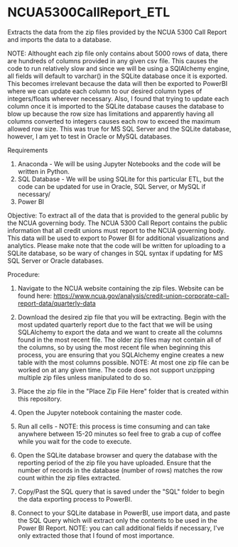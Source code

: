# NCUA5300CallReport_ETL
Extracts the data from the zip files provided by the NCUA 5300 Call Report and imports the data to a database.


NOTE: Althought each zip file only contains about 5000 rows of data, there are hundreds of columns provided in any given csv file. This causes the code to run relatively slow and since we will be using a SQlAlchemy engine, all fields will default to varchar() in the SQLite database once it is exported. This becomes irrelevant because the data will then be exported to PowerBI where we can update each column to our desired column types of integers/floats wherever necessary. Also, I found that trying to update each column once it is imported to the SQLite database causes the database to blow up because the row size has limitations and apparently having all columns converted to integers causes each row to exceed the maximum allowed row size. This was true for MS SQL Server and the SQLite database, however, I am yet to test in Oracle or MySQL databases.


Requirements
1) Anaconda - We will be using Jupyter Notebooks and the code will be written in Python.
2) SQL Database - We will be using SQLite for this particular ETL, but the code can be updated for use in Oracle, SQL Server, or MySQL if necessary/
3) Power BI

Objective: To extract all of the data that is provided to the general public by the NCUA governing body. The NCUA 5300 Call Report contains the public information that all credit unions must report to the NCUA governing body. This data will be used to export to Power BI for additional visualizations and analytics. Please make note that the code will be written for uploading to a SQLite database, so be wary of changes in SQL syntax if updating for MS SQL Server or Oracle databases.


Procedure:
1) Navigate to the NCUA website containing the zip files. Website can be found here: 
https://www.ncua.gov/analysis/credit-union-corporate-call-report-data/quarterly-data

2) Download the desired zip file that you will be extracting. Begin with the most updated quarterly report due to the fact that we will be using SQLAlchemy to export the data and we want to create all the columns found in the most recent file. The older zip files may not contain all of the columns, so by using the most recent file when beginning this process, you are ensuring that you SQLAlchemy engine creates a new table with the most columns possible. 
NOTE: At most one zip file can be worked on at any given time. The code does not support unzipping multiple zip files unless manipulated to do so.

3) Place the zip file in the "Place Zip File Here" folder that is created within this repository.

4) Open the Jupyter notebook containing the master code. 

5) Run all cells - NOTE: this process is time consuming and can take anywhere between 15-20 minutes so feel free to grab a cup of coffee while you wait for the code to execute.

6) Open the SQLite database browser and query the database with the reporting period of the zip file you have uploaded. Ensure that the number of records in the database (number of rows) matches the row count within the zip files extracted.

7) Copy/Past the SQL query that is saved under the "SQL" folder to begin the data exporting process to PowerBI.

8) Connect to your SQLite database in PowerBI, use import data, and paste the SQL Query which will extract only the contents to be used in the Power BI Report. NOTE: you can call additional fields if necessary, I've only extracted those that I found of most importance. 

